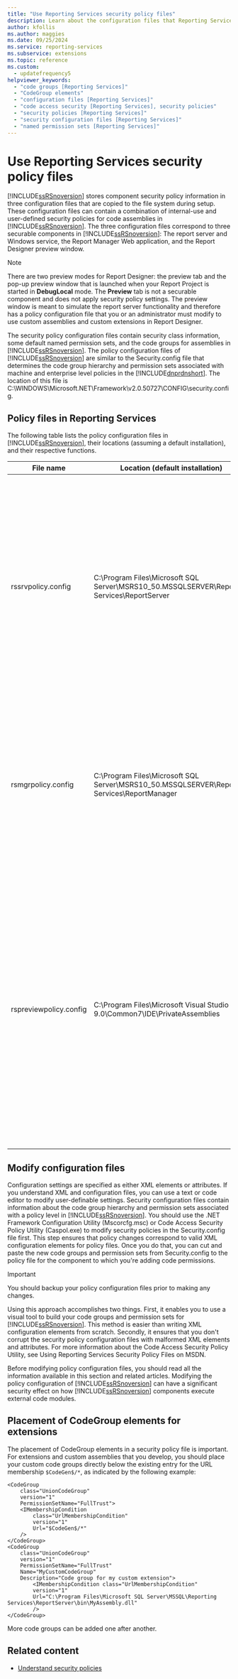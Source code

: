 ```yaml
---
title: "Use Reporting Services security policy files"
description: Learn about the configuration files that Reporting Services uses to store security policy information for code assemblies. Find out how to modify them.
author: kfollis
ms.author: maggies
ms.date: 09/25/2024
ms.service: reporting-services
ms.subservice: extensions
ms.topic: reference
ms.custom:
  - updatefrequency5
helpviewer_keywords:
  - "code groups [Reporting Services]"
  - "CodeGroup elements"
  - "configuration files [Reporting Services]"
  - "code access security [Reporting Services], security policies"
  - "security policies [Reporting Services]"
  - "security configuration files [Reporting Services]"
  - "named permission sets [Reporting Services]"
---
```

# Use Reporting Services security policy files
  [!INCLUDE[ssRSnoversion](../../../includes/ssrsnoversion-md.md)] stores component security policy information in three configuration files that are copied to the file system during setup. These configuration files can contain a combination of internal-use and user-defined security policies for code assemblies in [!INCLUDE[ssRSnoversion](../../../includes/ssrsnoversion-md.md)]. The three configuration files correspond to three securable components in [!INCLUDE[ssRSnoversion](../../../includes/ssrsnoversion-md.md)]: The report server and Windows service, the Report Manager Web application, and the Report Designer preview window.  
  
> [!NOTE]  
>  There are two preview modes for Report Designer: the preview tab and the pop-up preview window that is launched when your Report Project is started in **DebugLocal** mode. The **Preview** tab is not a securable component and does not apply security policy settings. The preview window is meant to simulate the report server functionality and therefore has a policy configuration file that you or an administrator must modify to use custom assemblies and custom extensions in Report Designer.  
  
 The security policy configuration files contain security class information, some default named permission sets, and the code groups for assemblies in [!INCLUDE[ssRSnoversion](../../../includes/ssrsnoversion-md.md)]. The policy configuration files of [!INCLUDE[ssRSnoversion](../../../includes/ssrsnoversion-md.md)] are similar to the Security.config file that determines the code group hierarchy and permission sets associated with machine and enterprise level policies in the [!INCLUDE[dnprdnshort](../../../includes/dnprdnshort-md.md)]. The location of this file is C:\WINDOWS\Microsoft.NET\Framework\v2.0.50727\CONFIG\security.config.  
  
## Policy files in Reporting Services  
 The following table lists the policy configuration files in [!INCLUDE[ssRSnoversion](../../../includes/ssrsnoversion-md.md)], their locations (assuming a default installation), and their respective functions.  
  
|File name|Location (default installation)|Description|  
|---------------|---------------------------------------|-----------------|  
|rssrvpolicy.config|C:\Program Files\Microsoft SQL Server\MSRS10_50.MSSQLSERVER\Reporting Services\ReportServer|The report server policy configuration file. These security policies primarily affect report expressions and custom assemblies once a report is deployed to a report server. This policy file also affects custom data, delivery, rendering and security extensions deployed to the report server.|  
|rsmgrpolicy.config|C:\Program Files\Microsoft SQL Server\MSRS10_50.MSSQLSERVER\Reporting Services\ReportManager|Report Manager policy configuration file. These security policies affect all assemblies that extend Report Manager; for example, subscription user interface extensions for custom delivery.|  
|rspreviewpolicy.config|C:\Program Files\Microsoft Visual Studio 9.0\Common7\IDE\PrivateAssemblies|The Report Designer stand-alone preview policy configuration file. These security policies affect custom assemblies and report expressions that are used in reports during preview and development. These policies also affect custom extensions that are deployed to Report Designer, such as data processing extensions.|  
  
## Modify configuration files  
 Configuration settings are specified as either XML elements or attributes. If you understand XML and configuration files, you can use a text or code editor to modify user-definable settings. Security configuration files contain information about the code group hierarchy and permission sets associated with a policy level in [!INCLUDE[ssRSnoversion](../../../includes/ssrsnoversion-md.md)]. You should use the .NET Framework Configuration Utility (Mscorcfg.msc) or Code Access Security Policy Utility (Caspol.exe) to modify security policies in the Security.config file first. This step ensures that policy changes correspond to valid XML configuration elements for policy files. Once you do that, you can cut and paste the new code groups and permission sets from Security.config to the policy file for the component to which you're adding code permissions.  
  
> [!IMPORTANT]  
>  You should backup your policy configuration files prior to making any changes.  
  
 Using this approach accomplishes two things. First, it enables you to use a visual tool to build your code groups and permission sets for [!INCLUDE[ssRSnoversion](../../../includes/ssrsnoversion-md.md)]. This method is easier than writing XML configuration elements from scratch. Secondly, it ensures that you don't corrupt the security policy configuration files with malformed XML elements and attributes. For more information about the Code Access Security Policy Utility, see Using Reporting Services Security Policy Files on MSDN.  
  
 Before modifying policy configuration files, you should read all the information available in this section and related articles. Modifying the policy configuration of [!INCLUDE[ssRSnoversion](../../../includes/ssrsnoversion-md.md)] can have a significant security effect on how [!INCLUDE[ssRSnoversion](../../../includes/ssrsnoversion-md.md)] components execute external code modules.  
  
## Placement of CodeGroup elements for extensions  
 The placement of CodeGroup elements in a security policy file is important. For extensions and custom assemblies that you develop, you should place your custom code groups directly below the existing entry for the URL membership ``$CodeGen$/*``, as indicated by the following example:  
  
```  
<CodeGroup  
    class="UnionCodeGroup"  
    version="1"  
    PermissionSetName="FullTrust">  
    <IMembershipCondition   
        class="UrlMembershipCondition"  
        version="1"  
        Url="$CodeGen$/*"  
    />  
</CodeGroup>  
<CodeGroup   
    class="UnionCodeGroup"  
    version="1"  
    PermissionSetName="FullTrust"  
    Name="MyCustomCodeGroup"  
    Description="Code group for my custom extension">  
        <IMembershipCondition class="UrlMembershipCondition"  
        version="1"  
        Url="C:\Program Files\Microsoft SQL Server\MSSQL\Reporting Services\ReportServer\bin\MyAssembly.dll"  
        />  
</CodeGroup>  
```  
  
 More code groups can be added one after another.  
  
## Related content

- [Understand security policies](../../../reporting-services/extensions/secure-development/understanding-security-policies.md)
